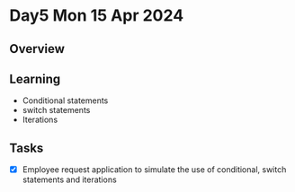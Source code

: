 # Day5 Mon 15 Apr 2024

Overview
---

Learning
---
 - Conditional statements
 - switch statements
 - Iterations

Tasks
---
  - [x] Employee request application to simulate the use of conditional, switch statements and iterations
